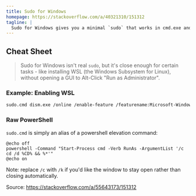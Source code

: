 ```yaml
---
title: Sudo for Windows
homepage: https://stackoverflow.com/a/40321310/151312
tagline: |
  Sudo for Windows gives you a minimal `sudo` that works in cmd.exe and PowerShell.
---
```


## Cheat Sheet

> Sudo for Windows isn't real `sudo`, but it's close enough for certain tasks -
> like installing WSL (the Windows Subsystem for Linux), without opening a GUI
> to Alt-Click "Run as Administrator".

### Example: Enabling WSL

```bash
sudo.cmd dism.exe /online /enable-feature /featurename:Microsoft-Windows-Subsystem-Linux /all /norestart
```

### Raw PowerShell

`sudo.cmd` is simply an alias of a powershell elevation command:

```pwsh
@echo off
powershell -Command "Start-Process cmd -Verb RunAs -ArgumentList '/c cd /d %CD% && %*'"
@echo on
```

Note: replace `/c` with `/k` if you'd like the window to stay open rather than
closing automatically.

Source: <https://stackoverflow.com/a/55643173/151312>
